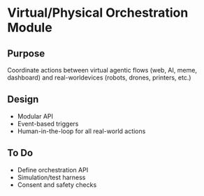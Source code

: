 # Virtual/Physical Orchestration Module

## Purpose
Coordinate actions between virtual agentic flows (web, AI, meme, dashboard) and real-worldevices (robots, drones, printers, etc.)

## Design
- Modular API
- Event-based triggers
- Human-in-the-loop for all real-world actions

## To Do
- Define orchestration API
- Simulation/test harness
- Consent and safety checks
